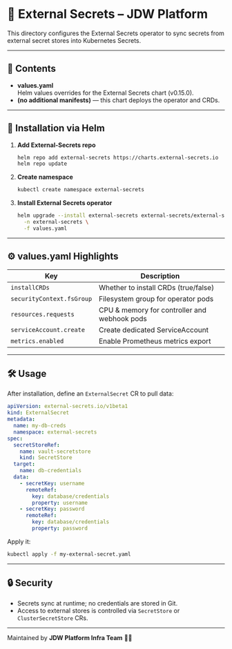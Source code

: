 # 🔑 External Secrets – JDW Platform

This directory configures the External Secrets operator to sync secrets from external secret stores into Kubernetes
Secrets.

---

## 📁 Contents

- **values.yaml**  
  Helm values overrides for the External Secrets chart (v0.15.0).
- **(no additional manifests)** — this chart deploys the operator and CRDs.

---

## 🚀 Installation via Helm

1. **Add External-Secrets repo**
   ```bash
   helm repo add external-secrets https://charts.external-secrets.io
   helm repo update
   ```

2. **Create namespace**
   ```bash
   kubectl create namespace external-secrets
   ```

3. **Install External Secrets operator**
   ```bash
   helm upgrade --install external-secrets external-secrets/external-secrets \
     -n external-secrets \
     -f values.yaml
   ```

---

## ⚙️ values.yaml Highlights

| Key                       | Description                                  |
|---------------------------|----------------------------------------------|
| `installCRDs`             | Whether to install CRDs (true/false)         |
| `securityContext.fsGroup` | Filesystem group for operator pods           |
| `resources.requests`      | CPU & memory for controller and webhook pods |
| `serviceAccount.create`   | Create dedicated ServiceAccount              |
| `metrics.enabled`         | Enable Prometheus metrics export             |

---

## 🛠️ Usage

After installation, define an `ExternalSecret` CR to pull data:

```yaml
apiVersion: external-secrets.io/v1beta1
kind: ExternalSecret
metadata:
  name: my-db-creds
  namespace: external-secrets
spec:
  secretStoreRef:
    name: vault-secretstore
    kind: SecretStore
  target:
    name: db-credentials
  data:
    - secretKey: username
      remoteRef:
        key: database/credentials
        property: username
    - secretKey: password
      remoteRef:
        key: database/credentials
        property: password
```

Apply it:

```bash
kubectl apply -f my-external-secret.yaml
```

---

## 🔒 Security

- Secrets sync at runtime; no credentials are stored in Git.
- Access to external stores is controlled via `SecretStore` or `ClusterSecretStore` CRs.

---

Maintained by **JDW Platform Infra Team** 🔐✨  
